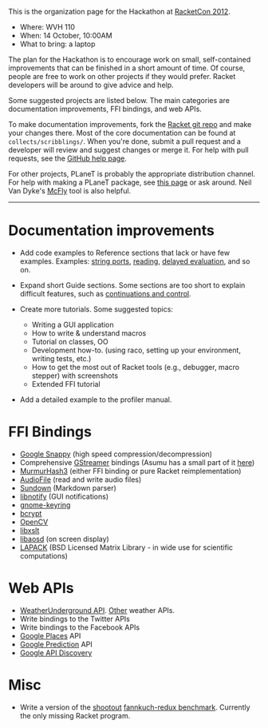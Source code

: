 This is the organization page for the Hackathon at [RacketCon 2012](http://con.racket-lang.org/).

* Where: WVH 110
* When:  14 October, 10:00AM
* What to bring: a laptop

The plan for the Hackathon is to encourage work on small, self-contained improvements that can be finished in a short amount of time. Of course, people are free to work on other projects if they would prefer. Racket developers will be around to give advice and help.

Some suggested projects are listed below. The main categories are documentation improvements, FFI bindings, and web APIs.

To make documentation improvements, fork the [Racket git repo](https://github.com/plt/racket) and make your changes there. Most of the core documentation can be found at `collects/scribblings/`. When you're done, submit a pull request and a developer will review and suggest changes or merge it. For help with pull requests, see the [GitHub help page](https://help.github.com/articles/using-pull-requests).

For other projects, PLaneT is probably the appropriate distribution channel. For help with making a PLaneT package, see [this page](http://pre.racket-lang.org/docs/html/planet/Developing_Packages_for_PLaneT.html) or ask around. Neil Van Dyke's [McFly](http://planet.racket-lang.org/package-source/neil/mcfly-tools.plt/1/10/planet-docs/doc/index.html) tool is also helpful.

***

# Documentation improvements

* Add code examples to Reference sections that lack or have few examples. Examples: [string ports](http://pre.racket-lang.org/docs/html/reference/stringport.html), [reading](http://pre.racket-lang.org/docs/html/reference/Reading.html), [delayed evaluation](http://pre.racket-lang.org/docs/html/reference/Delayed_Evaluation.html), and so on.

* Expand short Guide sections. Some sections are too short to explain difficult features, such as [continuations and control](http://pre.racket-lang.org/docs/html/guide/control.html).

* Create more tutorials. Some suggested topics:
  - Writing a GUI application
  - How to write & understand macros
  - Tutorial on classes, OO
  - Development how-to. (using raco, setting up your environment, writing tests, etc.)
  - How to get the most out of Racket tools (e.g., debugger, macro stepper) with screenshots
  - Extended FFI tutorial

* Add a detailed example to the profiler manual.

# FFI Bindings

* [Google Snappy](http://code.google.com/p/snappy/) (high speed compression/decompression)
* Comprehensive [GStreamer](http://gstreamer.freedesktop.org/documentation/) bindings (Asumu has a small part of it [here](https://github.com/takikawa/racket-gst))
* [MurmurHash3](http://code.google.com/p/smhasher/) (either FFI binding or pure Racket reimplementation)
* [AudioFile](http://audiofile.68k.org/) (read and write audio files)
* [Sundown](https://github.com/vmg/sundown) (Markdown parser)
* [libnotify](http://developer.gnome.org/libnotify/) (GUI notifications)
* [gnome-keyring](http://developer.gnome.org/gnome-keyring/stable/)
* [bcrypt](http://www.openwall.com/crypt/)
* [OpenCV](http://opencv.org/)
* [libxslt](http://xmlsoft.org/XSLT/)
* [libaosd](https://github.com/atheme/libaosd) (on screen display)
* [LAPACK](http://www.netlib.org/lapack/) (BSD Licensed Matrix Library - in wide use for scientific computations)

# Web APIs

* [WeatherUnderground API](http://www.wunderground.com/weather/api/). [Other](http://blog.programmableweb.com/2009/04/15/5-weather-apis-from-weatherbug-to-weather-channel/) weather APIs.
* Write bindings to the Twitter APIs
* Write bindings to the Facebook APIs
* [Google Places](https://developers.google.com/places/documentation/) API
* [Google Prediction](https://developers.google.com/prediction/docs/getting-started) API
* [Google API Discovery](https://developers.google.com/discovery/)

# Misc

* Write a version of the [shootout](http://shootout.alioth.debian.org/) [fannkuch-redux benchmark](http://shootout.alioth.debian.org/u32/performance.php?test=fannkuchredux).  Currently the only missing Racket program.